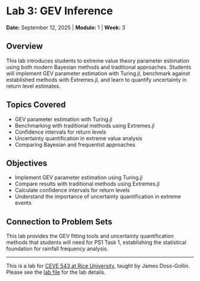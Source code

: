 # Lab 3: GEV Inference

**Date:** September 12, 2025 | **Module:** 1 | **Week:** 3

## Overview

This lab introduces students to extreme value theory parameter estimation using both modern Bayesian methods and traditional approaches. Students will implement GEV parameter estimation with Turing.jl, benchmark against established methods with Extremes.jl, and learn to quantify uncertainty in return level estimates.

## Topics Covered

- GEV parameter estimation with Turing.jl
- Benchmarking with traditional methods using Extremes.jl
- Confidence intervals for return levels
- Uncertainty quantification in extreme value analysis
- Comparing Bayesian and frequentist approaches

## Objectives

- Implement GEV parameter estimation using Turing.jl
- Compare results with traditional methods using Extremes.jl
- Calculate confidence intervals for return levels
- Understand the importance of uncertainty quantification in extreme events

## Connection to Problem Sets

This lab provides the GEV fitting tools and uncertainty quantification methods that students will need for PS1 Task 1, establishing the statistical foundation for rainfall frequency analysis.

---

This is a lab for [CEVE 543 at Rice University](https://ceve543.github.io/), taught by James Doss-Gollin.
Please see the [lab file](./index.qmd) for the lab details.
